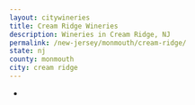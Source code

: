 ```yaml
---
layout: citywineries
title: Cream Ridge Wineries
description: Wineries in Cream Ridge, NJ
permalink: /new-jersey/monmouth/cream-ridge/
state: nj
county: monmouth
city: cream ridge
---
```

-
